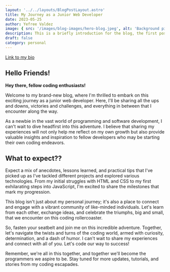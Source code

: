 ```yaml
---
layout: '../../layouts/BlogPostLayout.astro'
title: My Journey as a Junior Web Developer
date: 2023-05-25
author: Yefree Valdez
image: { src: '/images/blog-images/hero-blog.jpeg', alt: 'Background picture.' }
description: This is a briefly introduction for the blog, the first post is just a walkthrough of the things I will be posting on this space.
draft: false
category: personal
---
```


[Link to my bio](../about/)

## Hello Friends!

**Hey there, fellow coding enthusiasts!**

Welcome to my brand-new blog, where I'm thrilled to embark on this exciting journey as a junior web developer. Here, I'll be sharing all the ups and downs, victories and challenges, and everything in between that I encounter along the way.

As a newbie in the vast world of programming and software development, I can't wait to dive headfirst into this adventure. I believe that sharing my experiences will not only help me reflect on my own growth but also provide valuable insights and inspiration to fellow developers who may be starting their own coding endeavors.

## What to expect??

Expect a mix of anecdotes, lessons learned, and practical tips that I've picked up as I've tackled different projects and explored various technologies. From my initial struggles with HTML and CSS to my first exhilarating steps into JavaScript, I'm excited to share the milestones that mark my progression.

This blog isn't just about my personal journey; it's also a place to connect and engage with a vibrant community of like-minded individuals. Let's learn from each other, exchange ideas, and celebrate the triumphs, big and small, that we encounter on this coding rollercoaster.

So, fasten your seatbelt and join me on this incredible adventure. Together, let's navigate the twists and turns of the coding world, armed with curiosity, determination, and a dash of humor. I can't wait to share my experiences and connect with all of you. Let's code our way to success!

Remember, we're all in this together, and together we'll become the programmers we aspire to be. Stay tuned for more updates, tutorials, and stories from my coding escapades.
